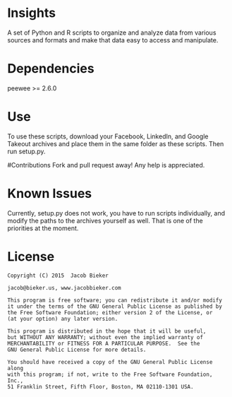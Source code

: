 # Insights
A set of Python and R scripts to organize and analyze data from various sources and formats and make that data
easy to access and manipulate. 

# Dependencies
peewee >= 2.6.0

# Use
To use these scripts, download your Facebook, LinkedIn, and Google Takeout archives and place them in the same folder as 
these scripts. Then run setup.py. 

#Contributions
Fork and pull request away! Any help is appreciated.

# Known Issues
Currently, setup.py does not work, you have to run scripts individually, and modify the paths to the archives yourself
as well. That is one of the priorities at the moment.

# License
    
    Copyright (C) 2015  Jacob Bieker
    
    jacob@bieker.us, www.jacobbieker.com
 
    This program is free software; you can redistribute it and/or modify
    it under the terms of the GNU General Public License as published by
    the Free Software Foundation; either version 2 of the License, or
    (at your option) any later version.

    This program is distributed in the hope that it will be useful,
    but WITHOUT ANY WARRANTY; without even the implied warranty of
    MERCHANTABILITY or FITNESS FOR A PARTICULAR PURPOSE.  See the
    GNU General Public License for more details.

    You should have received a copy of the GNU General Public License along
    with this program; if not, write to the Free Software Foundation, Inc.,
    51 Franklin Street, Fifth Floor, Boston, MA 02110-1301 USA.